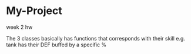 # My-Project
week 2 hw

The 3 classes basically has functions that corresponds with their skill e.g. tank has their DEF buffed by a specific %
